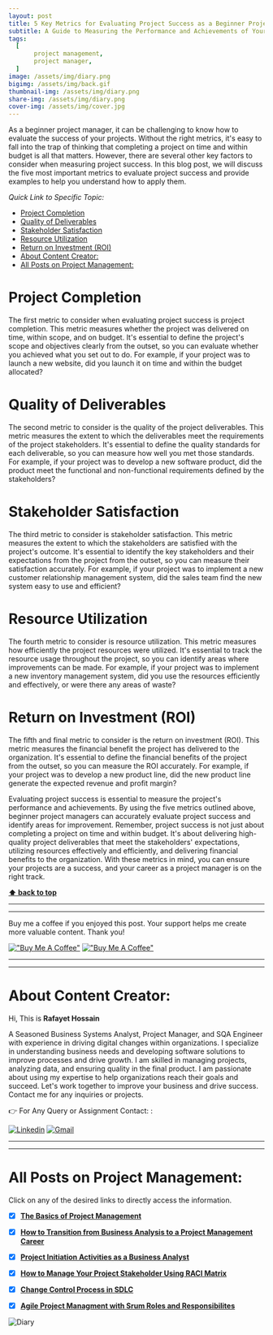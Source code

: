 ```yaml
---
layout: post
title: 5 Key Metrics for Evaluating Project Success as a Beginner Project Manager 
subtitle: A Guide to Measuring the Performance and Achievements of Your Projects
tags:
  [
       project management,
       project manager,
  ]
image: /assets/img/diary.png
bigimg: /assets/img/back.gif
thumbnail-img: /assets/img/diary.png
share-img: /assets/img/diary.png
cover-img: /assets/img/cover.jpg
---
```


As a beginner project manager, it can be challenging to know how to evaluate the success of your projects. Without the right metrics, it's easy to fall into the trap of thinking that completing a project on time and within budget is all that matters. However, there are several other key factors to consider when measuring project success. In this blog post, we will discuss the five most important metrics to evaluate project success and provide examples to help you understand how to apply them.




_Quick Link to Specific Topic:_
- [Project Completion](#project-completion)
- [Quality of Deliverables](#quality-of-deliverables)
- [Stakeholder Satisfaction](#stakeholder-satisfaction)
- [Resource Utilization](#resource-utilization)
- [Return on Investment (ROI)](#return-on-investment-roi)
- [About Content Creator:](#about-content-creator)
- [All Posts on Project Management:](#all-posts-on-project-management)



# Project Completion
The first metric to consider when evaluating project success is project completion. This metric measures whether the project was delivered on time, within scope, and on budget. It's essential to define the project's scope and objectives clearly from the outset, so you can evaluate whether you achieved what you set out to do. For example, if your project was to launch a new website, did you launch it on time and within the budget allocated?

# Quality of Deliverables
The second metric to consider is the quality of the project deliverables. This metric measures the extent to which the deliverables meet the requirements of the project stakeholders. It's essential to define the quality standards for each deliverable, so you can measure how well you met those standards. For example, if your project was to develop a new software product, did the product meet the functional and non-functional requirements defined by the stakeholders?

# Stakeholder Satisfaction
The third metric to consider is stakeholder satisfaction. This metric measures the extent to which the stakeholders are satisfied with the project's outcome. It's essential to identify the key stakeholders and their expectations from the project from the outset, so you can measure their satisfaction accurately. For example, if your project was to implement a new customer relationship management system, did the sales team find the new system easy to use and efficient?

# Resource Utilization
The fourth metric to consider is resource utilization. This metric measures how efficiently the project resources were utilized. It's essential to track the resource usage throughout the project, so you can identify areas where improvements can be made. For example, if your project was to implement a new inventory management system, did you use the resources efficiently and effectively, or were there any areas of waste?

# Return on Investment (ROI)
The fifth and final metric to consider is the return on investment (ROI). This metric measures the financial benefit the project has delivered to the organization. It's essential to define the financial benefits of the project from the outset, so you can measure the ROI accurately. For example, if your project was to develop a new product line, did the new product line generate the expected revenue and profit margin?


Evaluating project success is essential to measure the project's performance and achievements. By using the five metrics outlined above, beginner project managers can accurately evaluate project success and identify areas for improvement. Remember, project success is not just about completing a project on time and within budget. It's about delivering high-quality project deliverables that meet the stakeholders' expectations, utilizing resources effectively and efficiently, and delivering financial benefits to the organization. With these metrics in mind, you can ensure your projects are a success, and your career as a project manager is on the right track.



**[⬆ back to top](#project-completion)**


----------------------------------------------------------------------
----------------------------------------------------------------------


Buy me a coffee if you enjoyed this post. Your support helps me create more valuable content. Thank you!

[!["Buy Me A Coffee"](https://www.buymeacoffee.com/assets/img/custom_images/orange_img.png)](https://www.buymeacoffee.com/rafayetanalyst/) [!["Buy Me A Coffee"](https://www.buymeacoffee.com/assets/img/custom_images/orange_img.png)](https://www.buymeacoffee.com/rafayetanalyst/)
 
 






----------------------------------------------------------------------
----------------------------------------------------------------------

# About Content Creator: 


Hi, This is **Rafayet Hossain**

A Seasoned Business Systems Analyst, Project Manager, and SQA Engineer with experience in driving digital changes within organizations. I specialize in understanding business needs and developing software solutions to improve processes and drive growth. I am skilled in managing projects, analyzing data, and ensuring quality in the final product. I am passionate about using my expertise to help organizations reach their goals and succeed. Let's work together to improve your business and drive success. Contact me for any inquiries or projects.

 


👉 For Any Query or Assignment Contact: : 


[![Linkedin](https://img.shields.io/badge/-LinkedIn-blue?style=flat&logo=Linkedin&logoColor=white)](https://www.linkedin.com/in/rafayethossain/)
[![Gmail](https://img.shields.io/badge/-Gmail-c14438?style=flat&logo=Gmail&logoColor=white)](mailto:rafayet13@gmail.com)


----------------------------------------------------------------------
----------------------------------------------------------------------



 
# All Posts on Project Management:  

Click on any of the desired links to directly access the information.

- [x]  [**The Basics of Project Management**](https://rafayethossain.github.io/2022-11-11-Project-Management-Beginner's-Guide/)
- [x]  [**How to Transition from Business Analysis to a Project Management Career**](https://rafayethossain.github.io/2022-11-28-Transition-from-Business-Analysis-to-a-Project-Manager/)
- [x]  [**Project Initiation Activities as a Business Analyst**](https://rafayethossain.github.io/2019-02-07-Project-Initiation-Business-Analysis-Activities/)
- [x]  [**How to Manage Your Project Stakeholder Using RACI Matrix**](https://rafayethossain.github.io/2019-02-27-Stakeholder-Management-Business-Analyst/) 
- [x]  [**Change Control Process in SDLC**](https://rafayethossain.github.io/2019-07-07-Change-Control-Process-in-SDLC/)
- [x]  [**Agile Project Managment with Srum Roles and Responsibilites**](https://rafayethossain.github.io/2022-10-10-Agile-Scrum-in-a-Nutshell/)





![Diary](/assets/img/diary.png "Diary")
